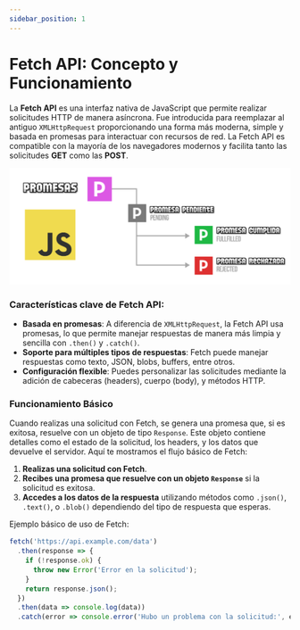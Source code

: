 ```yaml
---
sidebar_position: 1
---
```


# Fetch API: Concepto y Funcionamiento

La **Fetch API** es una interfaz nativa de JavaScript que permite realizar solicitudes HTTP de manera asíncrona. Fue introducida para reemplazar al antiguo `XMLHttpRequest` proporcionando una forma más moderna, simple y basada en promesas para interactuar con recursos de red. La Fetch API es compatible con la mayoría de los navegadores modernos y facilita tanto las solicitudes **GET** como las **POST**.

![Imagen Representativa2](../../static/img/promises.png)


### Características clave de Fetch API:

- **Basada en promesas**: A diferencia de `XMLHttpRequest`, la Fetch API usa promesas, lo que permite manejar respuestas de manera más limpia y sencilla con `.then()` y `.catch()`.
- **Soporte para múltiples tipos de respuestas**: Fetch puede manejar respuestas como texto, JSON, blobs, buffers, entre otros.
- **Configuración flexible**: Puedes personalizar las solicitudes mediante la adición de cabeceras (headers), cuerpo (body), y métodos HTTP.

### Funcionamiento Básico

Cuando realizas una solicitud con Fetch, se genera una promesa que, si es exitosa, resuelve con un objeto de tipo `Response`. Este objeto contiene detalles como el estado de la solicitud, los headers, y los datos que devuelve el servidor. Aquí te mostramos el flujo básico de Fetch:

1. **Realizas una solicitud con Fetch**.
2. **Recibes una promesa que resuelve con un objeto `Response`** si la solicitud es exitosa.
3. **Accedes a los datos de la respuesta** utilizando métodos como `.json()`, `.text()`, o `.blob()` dependiendo del tipo de respuesta que esperas.

Ejemplo básico de uso de Fetch:

```javascript
fetch('https://api.example.com/data')
  .then(response => {
    if (!response.ok) {
      throw new Error('Error en la solicitud');
    }
    return response.json();
  })
  .then(data => console.log(data))
  .catch(error => console.error('Hubo un problema con la solicitud:', error));
```